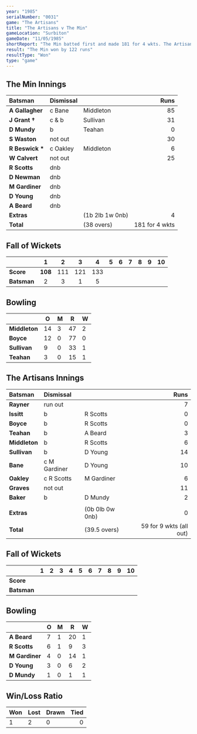 ```yaml
---
year: "1985"
serialNumber: "0031"
game: "The Artisans"
title: "The Artisans v The Min"
gameLocation: "Surbiton"
gameDate: "11/05/1985"
shortReport: "The Min batted first and made 181 for 4 wkts. The Artisans replied with 59 for 9 wkts (all out)."
result: "The Min won by 122 runs"
resultType: "Won"
type: "game"
---
```


## The Min Innings

| Batsman | Dismissal |  | Runs |
|:---|:---|---|---:|
| **A Gallagher** | c Bane | Middleton | 85 | 
| **J Grant &#8224;** | c & b | Sullivan | 31 | 
| **D Mundy** | b | Teahan | 0 | 
| **S Waston** | not out |  | 30 | 
| **R Beswick &#42;** | c Oakley  | Middleton | 6 | 
| **W Calvert** | not out |  | 25 | 
| **R Scotts** | dnb |  |  |
| **D Newman** | dnb |  |  | 
| **M Gardiner** | dnb |  |  | 
| **D Young** | dnb |  |  | 
| **A Beard** | dnb |  |  | 
| **Extras** | | (1b 2lb 1w 0nb) | 4 | 
| **Total** | | (38 overs) | 181 for 4 wkts | 

## Fall of Wickets

| | 1 | 2 | 3 | 4 | 5 | 6 | 7 | 8 | 9 | 10 |
|---|:---:|:---:|:---:|:---:|:---:|:---:|:---:|:---:|:---:|:---:|
| **Score** | **108** | 111 | 121 | 133 |  |  |  |  |  |  | 
| **Batsman** | 2 | 3 | 1 | 5 |  |  |  |  |  |  | 


## Bowling

| | O | M | R | W |
|---|---|---|---|---|
| **Middleton** | 14 | 3 | 47 | 2 | 
| **Boyce** | 12 | 0 | 77 | 0 | 
| **Sullivan** | 9 | 0 | 33 | 1 | 
| **Teahan** | 3 | 0 | 15 | 1 |
 
## The Artisans Innings

| Batsman | Dismissal |  | Runs |
|:---|:---|---|---:|
| **Rayner** | run out |  | 7 | 
| **Issitt** | b | R Scotts | 0 | 
| **Boyce** | b | R Scotts | 0 | 
| **Teahan** | b | A Beard | 3 | 
| **Middleton** | b | R Scotts | 6 | 
| **Sullivan** | b | D Young | 14 | 
| **Bane** | c M Gardiner | D Young | 10 | 
| **Oakley** | c R Scotts | M Gardiner | 6 | 
| **Graves** | not out |  | 11 | 
| **Baker** | b | D Mundy | 2 | 
|  |  |  |  |
| **Extras** | | (0b 0lb 0w 0nb) | 0 | 
| **Total** | | (39.5 overs) | 59 for 9 wkts (all out) | 

## Fall of Wickets

| | 1 | 2 | 3 | 4 | 5 | 6 | 7 | 8 | 9 | 10 |
|---|:---:|:---:|:---:|:---:|:---:|:---:|:---:|:---:|:---:|:---:|
| **Score** |  |  |  |  |  |  |  |  |  |  |
| **Batsman** |  |  |  |  |  |  |  |  |  |  |  |

## Bowling

| | O | M | R | W |
|---|---|---|---|---|
| **A Beard** | 7 | 1 | 20 | 1 | 
| **R Scotts** | 6 | 1 | 9 | 3 | 
| **M Gardiner** | 4 | 0 | 14 | 1 | 
| **D Young** | 3 | 0 | 6 | 2 | 
| **D Mundy** | 1 | 0 | 1 | 1 |

## Win/Loss Ratio

| Won | Lost | Drawn | Tied |
|:---|:---|:---|---:|
| 1 | 2 | 0 | 0 |